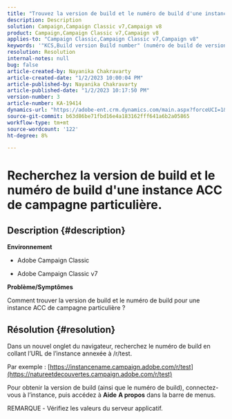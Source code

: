 ```yaml
---
title: "Trouvez la version de build et le numéro de build d'une instance ACC de campagne particulière"
description: Description
solution: Campaign,Campaign Classic v7,Campaign v8
product: Campaign,Campaign Classic v7,Campaign v8
applies-to: "Campaign Classic,Campaign Classic v7,Campaign v8"
keywords: '"KCS,Build version Build number" (numéro de build de version de build)'
resolution: Resolution
internal-notes: null
bug: false
article-created-by: Nayanika Chakravarty
article-created-date: "1/2/2023 10:00:04 PM"
article-published-by: Nayanika Chakravarty
article-published-date: "1/2/2023 10:17:50 PM"
version-number: 3
article-number: KA-19414
dynamics-url: "https://adobe-ent.crm.dynamics.com/main.aspx?forceUCI=1&pagetype=entityrecord&etn=knowledgearticle&id=ea0086ce-e88a-ed11-81ac-6045bd006c82"
source-git-commit: b63d86be71fbd16e4a183162fff641a6b2a05865
workflow-type: tm+mt
source-wordcount: '122'
ht-degree: 8%

---
```


# Recherchez la version de build et le numéro de build d&#39;une instance ACC de campagne particulière.

## Description {#description}


<b>Environnement</b>

- Adobe Campaign Classic

- Adobe Campaign Classic v7

<b>Problème/Symptômes</b>

Comment trouver la version de build et le numéro de build pour une instance ACC de campagne particulière ?


## Résolution {#resolution}


Dans un nouvel onglet du navigateur, recherchez le numéro de build en collant l’URL de l’instance annexée à /r/test.

Par exemple : [https://instancename.campaign.adobe.com/r/test](https://natureetdecouvertes.campaign.adobe.com/r/test)

Pour obtenir la version de build (ainsi que le numéro de build), connectez-vous à l’instance, puis accédez à <b>Aide</b> <b>A propos</b> dans la barre de menus.

REMARQUE<b> </b>- Vérifiez les valeurs du serveur applicatif.
